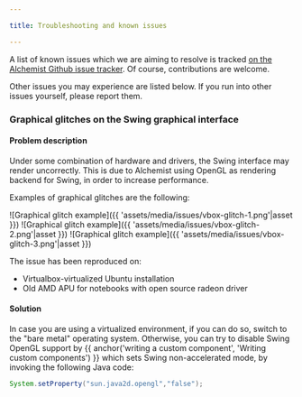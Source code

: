 ```yaml
---

title: Troubleshooting and known issues

---
```


A list of known issues which we are aiming to resolve is tracked [on the Alchemist Github issue tracker](https://github.com/AlchemistSimulator/Alchemist/issues).
Of course, contributions are welcome.

Other issues you may experience are listed below.
If you run into other issues yourself, please report them.

### Graphical glitches on the Swing graphical interface

#### Problem description

Under some combination of hardware and drivers, the Swing interface may render uncorrectly.
This is due to Alchemist using OpenGL as rendering backend for Swing, in order to increase performance.

Examples of graphical glitches are the following:

![Graphical glitch example]({{ 'assets/media/issues/vbox-glitch-1.png'|asset }})
![Graphical glitch example]({{ 'assets/media/issues/vbox-glitch-2.png'|asset }})
![Graphical glitch example]({{ 'assets/media/issues/vbox-glitch-3.png'|asset }})

The issue has been reproduced on:

* Virtualbox-virtualized Ubuntu installation
* Old AMD APU for notebooks with open source radeon driver

#### Solution

In case you are using a virtualized environment, if you can do so, switch to the "bare metal" operating system.
Otherwise, you can try to disable Swing OpenGL support by {{ anchor('writing a custom component', 'Writing custom components') }}
which sets Swing non-accelerated mode, by invoking the following Java code:
```java
System.setProperty("sun.java2d.opengl","false");
```
